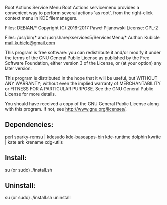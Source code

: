 Root Actions Service Menu
Root Actions servicemenu provides a convenient way to perform several actions 'as root', from the right-click context menu in KDE filemanagers.

Files: DEBIAN/*
Copyright (C) 2016-2017 Paweł Pijanowski
License: GPL-2

Files: /usr/bin/* and /usr/share/kservices5/ServicesMenu/*
Author: Kubicle <mail.kubicle@gmail.com>

This program is free software: you can redistribute it and/or modify
it under the terms of the GNU General Public License as published by
the Free Software Foundation, either version 3 of the License, or
(at your option) any later version.

This program is distributed in the hope that it will be useful,
but WITHOUT ANY WARRANTY; without even the implied warranty of
MERCHANTABILITY or FITNESS FOR A PARTICULAR PURPOSE.  See the
GNU General Public License for more details.

You should have received a copy of the GNU General Public License
along with this program.  If not, see <http://www.gnu.org/licenses/>.

Dependencies:
-------------
perl
sparky-remsu | kdesudo
kde-baseapps-bin
kde-runtime
dolphin
kwrite | kate
ark
krename
xdg-utils

Install:
-------------
su (or sudo) 
./install.sh

Uninstall:
-------------
su (or sudo)
./install.sh uninstall
